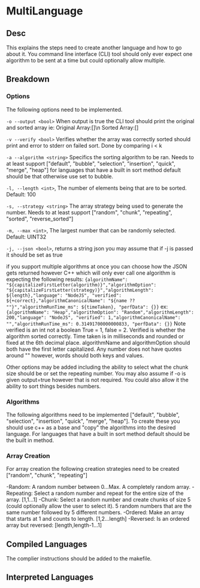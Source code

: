 # MultiLanguage

## Desc

This explains the steps need to create another language and how to go about it. You command line interface (CLI) tool should only ever expect one algorithm to be sent at a time but could optionally allow multiple.

## Breakdown

### Options

The following options need to be implemented.

`-o --output <bool>` When output is true the CLI tool should print the original and sorted array ie: Original Array:[]\n Sorted Array:[]

`-v --verify <bool>` Verifies whether the array was correctly sorted should print and error to stderr on failed sort. Done by comparing i < k

`-a --algorithm <string>` Specifics the sorting algorithm to be ran. Needs to at least support ["default", "bubble", "selection", "insertion", "quick", "merge", "heap"] for languages that have a built in sort method default should be that otherwise use set to bubble.

`-l, --length <int>`, The number of elements being that are to be sorted. Default: 100

`-s, --strategy <string>` The array strategy being used to generate the number. Needs to at least support ["random", "chunk", "repeating", "sorted", "reverse_sorted"]

`-m, --max <int>`, The largest number that can be randomly selected. Default: UINT32

`-j, --json <bool>`, returns a string json you may assume that if -j is passed it should be set as true

if you support multiple algorithms at once you can choose how the JSON gets returned however C++ which will only ever call one algorithm is expecting the following results: `{algorithmName": "${capitalizeFirstLetter(algorithm)}","algorithmOption": "${capitalizeFirstLetter(strategy)}","algorithmLength": ${length},"language": "NodeJS", "verified": ${+correct},"algorithmCanonicalName": "${name ?? ""}","algorithmRunTime_ms": ${timeTaken}, "perfData": {}}` ex: `{algorithmName": "Heap","algorithmOption": "Random","algorithmLength": 200,"language": "NodeJS", "verified": 1,"algorithmCanonicalName": "","algorithmRunTime_ms": 0.31491700000000833, "perfData": {}}` Note verified is an int not a boolean True = 1, false = 2. Verified is whether the algorithm sorted correctly. Time taken is in milliseconds and rounded or fixed at the 6th decimal place. algorithmName and algorithmOption should both have the first letter capitalized. Any number does not have quotes around "" however, words should both keys and values.

Other options may be added including the ability to select what the chunk size should be or set the repeating number. You may also assume if -o is given output=true however that is not required. You could also allow it the ability to sort things besides numbers.

### Algorithms

The following algorithms need to be implemented ["default", "bubble", "selection", "insertion", "quick", "merge", "heap"]. To create these you should use c++ as a base and "copy" the algorithms into the desired language. For languages that have a built in sort method default should be the built in method.

### Array Creation

For array creation the following creation strategies need to be created ["random", "chunk", "repeating"]

-Random: A random number between 0...Max. A completely random array.
-Repeating: Select a random number and repeat for the entire size of the array. [1,1...1]
-Chunk: Select a random number and create chunks of size 5 (could optionally allow the user to select it). 5 random numbers that are the same number followed by 5 different numbers.
-Ordered: Make an array that starts at 1 and counts to length. [1,2...length]
-Reversed: Is an ordered array but reversed: [length,length-1...1]

## Compiled Languages

The complier instructions should be added to the makefile.

## Interpreted Languages
